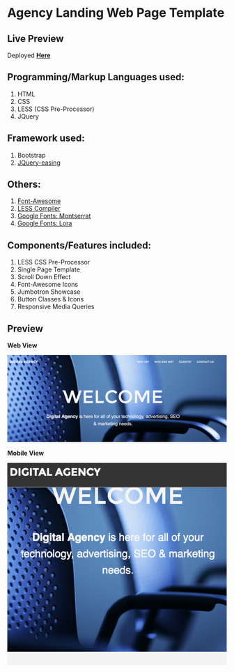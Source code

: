# Agency Landing Web Page Template

## Live Preview 
Deployed [**Here**](http://yc-agencylandtemplate.bitballoon.com/)

## Programming/Markup Languages used:
1. HTML 
2. CSS
3. LESS (CSS Pre-Processor)
4. JQuery

## Framework used:
1. Bootstrap
2. [JQuery-easing](https://cdnjs.com/libraries/jquery-easing)

## Others: 
1. [Font-Awesome](http://fontawesome.io/)
2. [LESS Compiler](http://koala-app.com/)
3. [Google Fonts: Montserrat](https://www.google.com/fonts#UsePlace:use/Collection:Montserrat)
4. [Google Fonts: Lora](https://www.google.com/fonts#UsePlace:use/Collection:Lora)

## Components/Features included:
1. LESS CSS Pre-Processor
2. Single Page Template
3. Scroll Down Effect 
4. Font-Awesome Icons
5. Jumbotron Showcase
6. Button Classes & Icons 
7. Responsive Media Queries

## Preview 
**Web View**

![Web View](https://github.com/yclim95/AgencyLandingPageTemplate/blob/master/img/webPreview.png)

**Mobile View**

![Mobile View](https://github.com/yclim95/AgencyLandingPageTemplate/blob/master/img/mobilePreview.png)